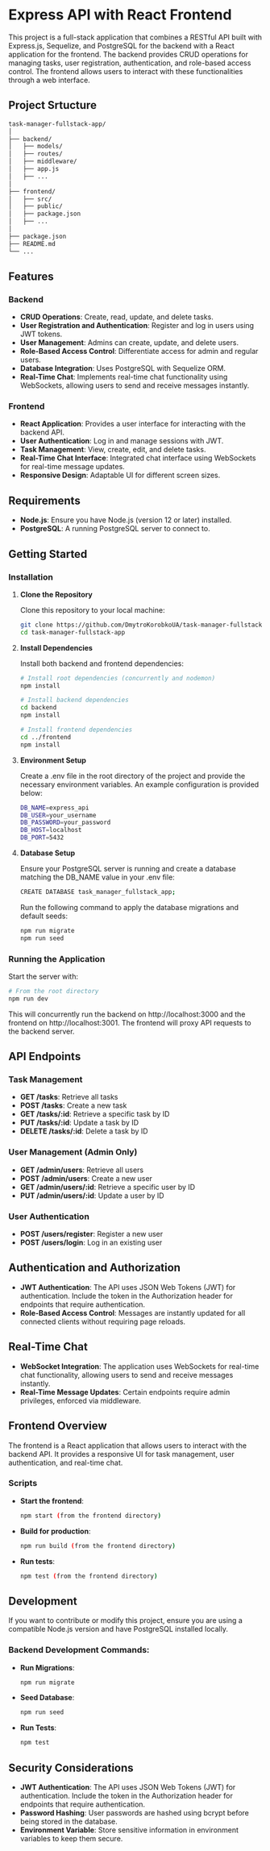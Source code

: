 # Express API with React Frontend

This project is a full-stack application that combines a RESTful API built with Express.js, Sequelize, and PostgreSQL for the backend with a React application for the frontend. The backend provides CRUD operations for managing tasks, user registration, authentication, and role-based access control. The frontend allows users to interact with these functionalities through a web interface.

## Project Srtucture
```bash
task-manager-fullstack-app/
│
├── backend/
│   ├── models/
│   ├── routes/
│   ├── middleware/
│   ├── app.js
│   ├── ...
│
├── frontend/
│   ├── src/
│   ├── public/
│   ├── package.json
│   ├── ...
│
├── package.json
├── README.md
└── ...
```

## Features

### Backend

- **CRUD Operations**: Create, read, update, and delete tasks.
- **User Registration and Authentication**: Register and log in users using JWT tokens.
- **User Management**: Admins can create, update, and delete users.
- **Role-Based Access Control**: Differentiate access for admin and regular users.
- **Database Integration**: Uses PostgreSQL with Sequelize ORM.
- **Real-Time Chat**: Implements real-time chat functionality using WebSockets, allowing users to send and receive messages instantly.

### Frontend

- **React Application**: Provides a user interface for interacting with the backend API.
- **User Authentication**: Log in and manage sessions with JWT.
- **Task Management**: View, create, edit, and delete tasks.
- **Real-Time Chat Interface**: Integrated chat interface using WebSockets for real-time message updates.
- **Responsive Design**: Adaptable UI for different screen sizes.

## Requirements

- **Node.js**: Ensure you have Node.js (version 12 or later) installed.
- **PostgreSQL**: A running PostgreSQL server to connect to.

## Getting Started

### Installation

1. **Clone the Repository**

   Clone this repository to your local machine:

   ```bash
   git clone https://github.com/DmytroKorobkoUA/task-manager-fullstack-app.git
   cd task-manager-fullstack-app
   ```
   
2. **Install Dependencies**

   Install both backend and frontend dependencies:

   ```bash
   # Install root dependencies (concurrently and nodemon)
   npm install

   # Install backend dependencies
   cd backend
   npm install

   # Install frontend dependencies
   cd ../frontend
   npm install
   ```
   
3. **Environment Setup**

   Create a .env file in the root directory of the project and provide the necessary environment variables. An example configuration is provided below:

   ```bash
   DB_NAME=express_api
   DB_USER=your_username
   DB_PASSWORD=your_password
   DB_HOST=localhost
   DB_PORT=5432
   ```
   
4. **Database Setup**

   Ensure your PostgreSQL server is running and create a database matching the DB_NAME value in your .env file:

   ```bash
   CREATE DATABASE task_manager_fullstack_app;
   ```
   
   Run the following command to apply the database migrations and default seeds:
   ```bash
   npm run migrate
   npm run seed
   ```

### Running the Application

Start the server with:

   ```bash
   # From the root directory
   npm run dev
   ```

This will concurrently run the backend on http://localhost:3000 and the frontend on http://localhost:3001. The frontend will proxy API requests to the backend server.

## API Endpoints

### Task Management

- **GET /tasks**: Retrieve all tasks
- **POST /tasks**: Create a new task
- **GET /tasks/:id**:  Retrieve a specific task by ID
- **PUT /tasks/:id**: Update a task by ID
- **DELETE /tasks/:id**: Delete a task by ID

### User Management (Admin Only)

- **GET /admin/users**: Retrieve all users
- **POST /admin/users**: Create a new user
- **GET /admin/users/:id**:  Retrieve a specific user by ID
- **PUT /admin/users/:id**: Update a user by ID

### User Authentication

- **POST /users/register**: Register a new user
- **POST /users/login**: Log in an existing user

## Authentication and Authorization

- **JWT Authentication**: The API uses JSON Web Tokens (JWT) for authentication. Include the token in the Authorization header for endpoints that require authentication.
- **Role-Based Access Control**: Messages are instantly updated for all connected clients without requiring page reloads.

## Real-Time Chat

- **WebSocket Integration**: The application uses WebSockets for real-time chat functionality, allowing users to send and receive messages instantly.
- **Real-Time Message Updates**: Certain endpoints require admin privileges, enforced via middleware.

## Frontend Overview

The frontend is a React application that allows users to interact with the backend API. It provides a responsive UI for task management, user authentication, and real-time chat.
### Scripts

- **Start the frontend**:
   ```bash
   npm start (from the frontend directory)
   ```
- **Build for production**:
   ```bash
   npm run build (from the frontend directory)
   ```
- **Run tests**:
   ```bash
   npm test (from the frontend directory)
   ```  

## Development

If you want to contribute or modify this project, ensure you are using a compatible Node.js version and have PostgreSQL installed locally.

### Backend    Development Commands:

- **Run Migrations**:
   ```bash
   npm run migrate
   ```
  
- **Seed Database**:
   ```bash
   npm run seed
   ```

- **Run Tests**:
   ```bash
   npm test
   ```

## Security Considerations

- **JWT Authentication**: The API uses JSON Web Tokens (JWT) for authentication. Include the token in the Authorization header for endpoints that require authentication.
- **Password Hashing**: User passwords are hashed using bcrypt before being stored in the database.
- **Environment Variable**: Store sensitive information in environment variables to keep them secure.
